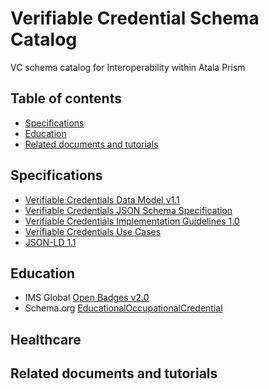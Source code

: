 # Verifiable Credential Schema Catalog
VC schema catalog for Interoperability within Atala Prism

## Table of contents
- [Specifications](#Specifications)
- [Education](#Education)
- [Related documents and tutorials](#Related-documents-and-tutorials)

## Specifications
- [Verifiable Credentials Data Model v1.1](https://www.w3.org/TR/vc-data-model/)
- [Verifiable Credentials JSON Schema Specification](https://w3c-ccg.github.io/vc-json-schemas/v1/index.html#biblio-json-ld)
- [Verifiable Credentials Implementation Guidelines 1.0](https://w3c.github.io/vc-imp-guide/)
- [Verifiable Credentials Use Cases](https://www.w3.org/TR/vc-use-cases/#dfn-credential-repository)
- [JSON-LD 1.1](https://w3c.github.io/json-ld-syntax/)


## Education
- IMS Global [Open Badges v2.0 ](https://www.imsglobal.org/sites/default/files/Badges/OBv2p0Final/index.html)
- Schema.org [EducationalOccupationalCredential](https://schema.org/EducationalOccupationalCredential)



## Healthcare



## Related documents and tutorials


